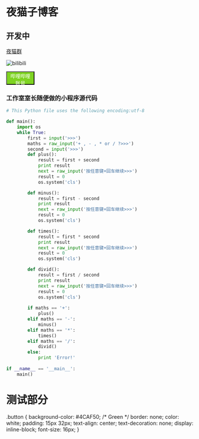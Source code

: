 # 夜猫子博客
## 开发中

[夜猫群](https://qm.qq.com/cgi-bin/qm/qr?k=ECQtujv6S8rFiZw9CGjL8vwuqOMe58aw&authKey=%2BfjiVc1hQIWcKgotK%2FSfsAdF%2Bsn5fLTebVerT0hDrI8gHDRpNikH55srfbxpkx5%2B)

![bilibili](https://dss1.baidu.com/6ONXsjip0QIZ8tyhnq/it/u=2810627290,1080409091&fm=58&s=8197C732C535FA313E526557030030BB&bpow=121&bpoh=75)  

<a href="https://space.bilibili.com/296484714">
  <button type="button" class="btn"  style="background-color: #7ED321;width: 76px;height: 36px;color: #FFFFFF">哔哩哔哩账号</button>
</a>


### 工作室室长随便做的小程序源代码

```python
# This Python file uses the following encoding:utf-8

def main():
	import os
	while True:
		first = input('>>>')
		maths = raw_input('+ , - , * or / ?>>>')
		second = input('>>>')
		def plus():
			result = first + second
			print result
			next = raw_input('按任意键+回车继续>>>')
			result = 0
			os.system('cls')

		def minus():
			result = first - second
			print result
			next = raw_input('按任意键+回车继续>>>')
			result = 0
			os.system('cls')

		def times():
			result = first * second
			print result
			next = raw_input('按任意键+回车继续>>>')
			result = 0
			os.system('cls')

		def divid():
			result = first / second
			print result
			next = raw_input('按任意键+回车继续>>>')
			result = 0
			os.system('cls')
	
		if maths == '+':
			plus()
		elif maths == '-':
			minus()
		elif maths == '*':
			times()
		elif maths == '/':
			divid()
		else:
			print 'Error!'
	
if __name__ == '__main__':
	main()
```

# 测试部分
.button {
    background-color: #4CAF50; /* Green */
    border: none;
    color: white;
    padding: 15px 32px;
    text-align: center;
    text-decoration: none;
    display: inline-block;
    font-size: 16px;
}
